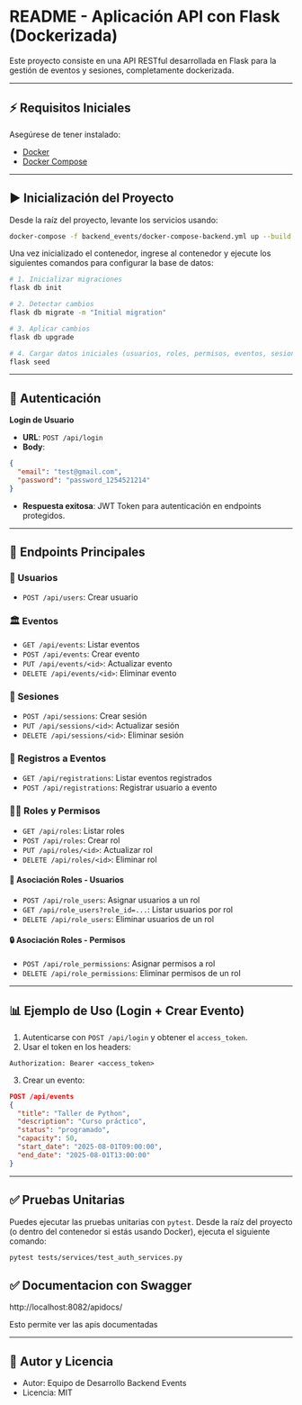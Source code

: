 
# README - Aplicación API con Flask (Dockerizada)

Este proyecto consiste en una API RESTful desarrollada en Flask para la gestión de eventos y sesiones, completamente dockerizada.

---

## ⚡ Requisitos Iniciales

Asegúrese de tener instalado:
- [Docker](https://www.docker.com/products/docker-desktop)
- [Docker Compose](https://docs.docker.com/compose/)

---

## ▶️ Inicialización del Proyecto

Desde la raíz del proyecto, levante los servicios usando:

```bash
docker-compose -f backend_events/docker-compose-backend.yml up --build
```

Una vez inicializado el contenedor, ingrese al contenedor y ejecute los siguientes comandos para configurar la base de datos:

```bash
# 1. Inicializar migraciones
flask db init

# 2. Detectar cambios
flask db migrate -m "Initial migration"

# 3. Aplicar cambios
flask db upgrade

# 4. Cargar datos iniciales (usuarios, roles, permisos, eventos, sesiones, etc.)
flask seed
```

---

## 🔑 Autenticación

**Login de Usuario**
- **URL**: `POST /api/login`
- **Body**:
```json
{
  "email": "test@gmail.com",
  "password": "password_1254521214"
}
```
- **Respuesta exitosa**: JWT Token para autenticación en endpoints protegidos.

---

## 📄 Endpoints Principales

### 👤 Usuarios
- `POST /api/users`: Crear usuario

### 🏛️ Eventos
- `GET /api/events`: Listar eventos
- `POST /api/events`: Crear evento
- `PUT /api/events/<id>`: Actualizar evento
- `DELETE /api/events/<id>`: Eliminar evento

### 📅 Sesiones
- `POST /api/sessions`: Crear sesión
- `PUT /api/sessions/<id>`: Actualizar sesión
- `DELETE /api/sessions/<id>`: Eliminar sesión

### 👥 Registros a Eventos
- `GET /api/registrations`: Listar eventos registrados
- `POST /api/registrations`: Registrar usuario a evento

### 👮‍♂️ Roles y Permisos
- `GET /api/roles`: Listar roles
- `POST /api/roles`: Crear rol
- `PUT /api/roles/<id>`: Actualizar rol
- `DELETE /api/roles/<id>`: Eliminar rol

#### 🧑 Asociación Roles - Usuarios
- `POST /api/role_users`: Asignar usuarios a un rol
- `GET /api/role_users?role_id=...`: Listar usuarios por rol
- `DELETE /api/role_users`: Eliminar usuarios de un rol

#### 🔒 Asociación Roles - Permisos
- `POST /api/role_permissions`: Asignar permisos a rol
- `DELETE /api/role_permissions`: Eliminar permisos de un rol

---

## 📊 Ejemplo de Uso (Login + Crear Evento)

1. Autenticarse con `POST /api/login` y obtener el `access_token`.
2. Usar el token en los headers:
```http
Authorization: Bearer <access_token>
```
3. Crear un evento:
```json
POST /api/events
{
  "title": "Taller de Python",
  "description": "Curso práctico",
  "status": "programado",
  "capacity": 50,
  "start_date": "2025-08-01T09:00:00",
  "end_date": "2025-08-01T13:00:00"
}
```

---


## ✅ Pruebas Unitarias

Puedes ejecutar las pruebas unitarias con `pytest`. Desde la raíz del proyecto (o dentro del contenedor si estás usando Docker), ejecuta el siguiente comando:

```bash
pytest tests/services/test_auth_services.py
```
## ✅ Documentacion con Swagger
http://localhost:8082/apidocs/

Esto permite ver las apis documentadas

---

## 📅 Autor y Licencia

- Autor: Equipo de Desarrollo Backend Events
- Licencia: MIT
